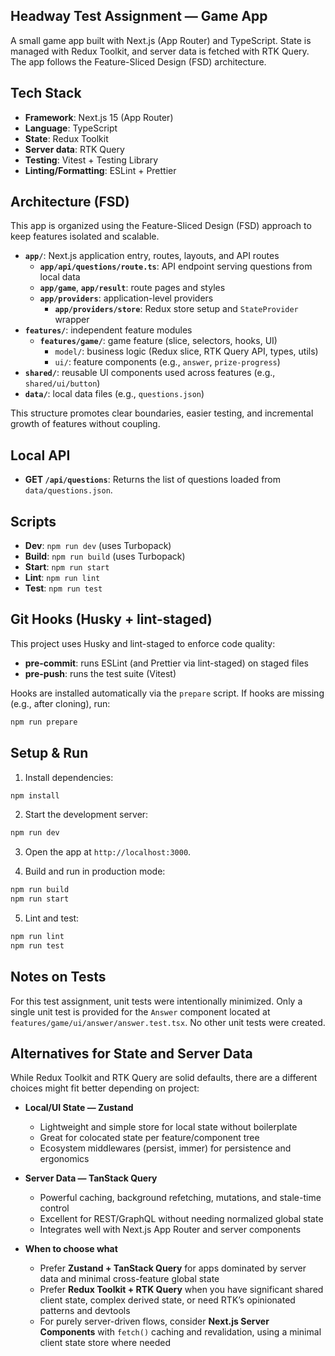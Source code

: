 ## Headway Test Assignment — Game App

A small game app built with Next.js (App Router) and TypeScript. State is managed with Redux Toolkit, and server data is fetched with RTK Query. The app follows the Feature-Sliced Design (FSD) architecture.

## Tech Stack

- **Framework**: Next.js 15 (App Router)
- **Language**: TypeScript
- **State**: Redux Toolkit
- **Server data**: RTK Query
- **Testing**: Vitest + Testing Library
- **Linting/Formatting**: ESLint + Prettier

## Architecture (FSD)

This app is organized using the Feature-Sliced Design (FSD) approach to keep features isolated and scalable.

- **`app/`**: Next.js application entry, routes, layouts, and API routes
  - **`app/api/questions/route.ts`**: API endpoint serving questions from local data
  - **`app/game`**, **`app/result`**: route pages and styles
  - **`app/providers`**: application-level providers
    - **`app/providers/store`**: Redux store setup and `StateProvider` wrapper
- **`features/`**: independent feature modules
  - **`features/game/`**: game feature (slice, selectors, hooks, UI)
    - `model/`: business logic (Redux slice, RTK Query API, types, utils)
    - `ui/`: feature components (e.g., `answer`, `prize-progress`)
- **`shared/`**: reusable UI components used across features (e.g., `shared/ui/button`)
- **`data/`**: local data files (e.g., `questions.json`)

This structure promotes clear boundaries, easier testing, and incremental growth of features without coupling.

## Local API

- **GET `/api/questions`**: Returns the list of questions loaded from `data/questions.json`.

## Scripts

- **Dev**: `npm run dev` (uses Turbopack)
- **Build**: `npm run build` (uses Turbopack)
- **Start**: `npm run start`
- **Lint**: `npm run lint`
- **Test**: `npm run test`

## Git Hooks (Husky + lint-staged)

This project uses Husky and lint-staged to enforce code quality:

- **pre-commit**: runs ESLint (and Prettier via lint-staged) on staged files
- **pre-push**: runs the test suite (Vitest)

Hooks are installed automatically via the `prepare` script. If hooks are missing (e.g., after cloning), run:

```bash
npm run prepare
```

## Setup & Run

1. Install dependencies:

```bash
npm install
```

2. Start the development server:

```bash
npm run dev
```

3. Open the app at `http://localhost:3000`.

4. Build and run in production mode:

```bash
npm run build
npm run start
```

5. Lint and test:

```bash
npm run lint
npm run test
```

## Notes on Tests

For this test assignment, unit tests were intentionally minimized. Only a single unit test is provided for the `Answer` component located at `features/game/ui/answer/answer.test.tsx`. No other unit tests were created.

## Alternatives for State and Server Data

While Redux Toolkit and RTK Query are solid defaults, there are a different choices might fit better depending on project:

- **Local/UI State — Zustand**
  - Lightweight and simple store for local state without boilerplate
  - Great for colocated state per feature/component tree
  - Ecosystem middlewares (persist, immer) for persistence and ergonomics

- **Server Data — TanStack Query**
  - Powerful caching, background refetching, mutations, and stale-time control
  - Excellent for REST/GraphQL without needing normalized global state
  - Integrates well with Next.js App Router and server components

- **When to choose what**
  - Prefer **Zustand + TanStack Query** for apps dominated by server data and minimal cross-feature global state
  - Prefer **Redux Toolkit + RTK Query** when you have significant shared client state, complex derived state, or need RTK’s opinionated patterns and devtools
  - For purely server-driven flows, consider **Next.js Server Components** with `fetch()` caching and revalidation, using a minimal client state store where needed
